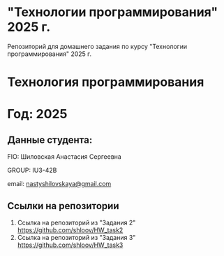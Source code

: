 
# "Технологии программирования" 2025 г.
Репозиторий для домашнего задания по курсу "Технологии программирования" 2025 г.

# Технология программирования
# Год: 2025

## Данные студента:

FIO: Шиловская Анастасия Сергеевна

GROUP: IU3-42B

email: nastyshilovskaya@gmail.com

## Ссылки на репозитории

1. Ссылка на репозиторий из "Задания 2" https://github.com/shloov/HW_task2
2. Ссылка на репозиторий из "Задания 3" https://github.com/shloov/HW_task3